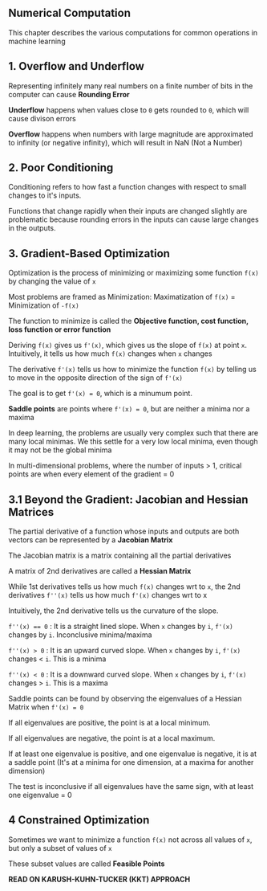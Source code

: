 ## Numerical Computation

This chapter describes the various computations for common operations in machine learning

## 1. Overflow and Underflow

Representing infinitely many real numbers on a finite number of bits in the computer can cause **Rounding Error**

**Underflow** happens when values close to `0` gets rounded to `0`, which will cause divison errors

**Overflow** happens when numbers with large magnitude are approximated to infinity (or negative infinity), which will result in NaN (Not a Number)

## 2. Poor Conditioning

Conditioning refers to how fast a function changes with respect to small changes to it's inputs.

Functions that change rapidly when their inputs are changed slightly are problematic because rounding errors in the inputs can cause large changes in the outputs.

## 3. Gradient-Based Optimization

Optimization is the process of minimizing or maximizing some function `f(x)` by changing the value of `x`

Most problems are framed as Minimization: Maximatization of `f(x)` = Minimization of `-f(x)`

The function to minimize is called the **Objective function, cost function, loss function or error function**

Deriving `f(x)` gives us `f'(x)`, which gives us the slope of `f(x)` at point `x`. Intuitively, it tells us how much `f(x)` changes when `x` changes

The derivative `f'(x)` tells us how to minimize the function `f(x)` by telling us to move in the opposite direction of the sign of `f'(x)`

The goal is to get `f'(x) = 0`, which is a minumum point.

**Saddle points** are points where `f'(x) = 0`, but are neither a minima nor a maxima

In deep learning, the problems are usually very complex such that there are many local minimas. We this settle for a very low local minima, even though it may not be the global minima

In multi-dimensional problems, where the number of inputs > 1, critical points are when every element of the gradient = 0

## 3.1 Beyond the Gradient: Jacobian and Hessian Matrices

The partial derivative of a function whose inputs and outputs are both vectors can be represented by a **Jacobian Matrix**

The Jacobian matrix is a matrix containing all the partial derivatives

A matrix of 2nd derivatives are called a **Hessian Matrix**

While 1st derivatives tells us how much `f(x)` changes wrt to `x`, the 2nd derivatives `f''(x)` tells us how much `f'(x)` changes wrt to x

Intuitively, the 2nd derivative tells us the curvature of the slope. 

`f''(x) == 0` : It is a straight lined slope. When `x` changes by `i`, `f'(x)` changes by `i`. Inconclusive minima/maxima

`f''(x) > 0` : It is an upward curved slope. When `x` changes by `i`, `f'(x)` changes < `i`. This is a minima

`f''(x) < 0` : It is a downward curved slope. When `x` changes by `i`, `f'(x)` changes > `i`. This is a maxima

Saddle points can be found by observing the eigenvalues of a Hessian Matrix when `f'(x) = 0`

If all eigenvalues are positive, the point is at a local minimum.

If all eigenvalues are negative, the point is at a local maximum.

If at least one eigenvalue is positive, and one eigenvalue is negative, it is at a saddle point (It's at a minima for one dimension, at a maxima for another dimension)

The test is inconclusive if all eigenvalues have the same sign, with at least one eigenvalue = 0

## 4 Constrained Optimization

Sometimes we want to minimize a function `f(x)` not across all values of `x`, but only a subset of values of `x`

These subset values are called **Feasible Points**

**READ ON KARUSH-KUHN-TUCKER (KKT) APPROACH**


